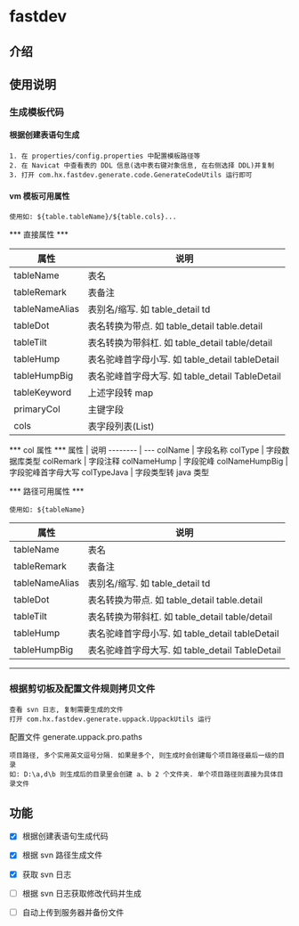 # fastdev

## 介绍


## 使用说明

### 生成模板代码

#### 根据创建表语句生成

```
1. 在 properties/config.properties 中配置模板路径等
2. 在 Navicat 中查看表的 DDL 信息(选中表右键对象信息, 在右侧选择 DDL)并复制
3. 打开 com.hx.fastdev.generate.code.GenerateCodeUtils 运行即可
```

#### vm 模板可用属性

```
使用如: ${table.tableName}/${table.cols}...
```
*** 直接属性 ***

属性 | 说明
-------- | ---
tableName | 表名
tableRemark|表备注
tableNameAlias | 表别名/缩写. 如 table_detail td
tableDot | 表名转换为带点. 如 table_detail table.detail
tableTilt | 表名转换为带斜杠. 如 table_detail table/detail
tableHump | 表名驼峰首字母小写. 如 table_detail tableDetail
tableHumpBig | 表名驼峰首字母大写. 如 table_detail TableDetail
tableKeyword | 上述字段转 map
primaryCol | 主键字段
cols | 表字段列表(List)

*** col 属性 ***
属性 | 说明
-------- | ---
colName | 字段名称
colType | 字段数据库类型
colRemark | 字段注释
colNameHump | 字段驼峰
colNameHumpBig | 字段驼峰首字母大写
colTypeJava | 字段类型转 java 类型

*** 路径可用属性 ***

```
使用如: ${tableName}
```

属性 | 说明
-------- | ---
tableName | 表名
tableRemark | 表备注
tableNameAlias | 表别名/缩写. 如 table_detail td
tableDot | 表名转换为带点. 如 table_detail table.detail
tableTilt | 表名转换为带斜杠. 如 table_detail table/detail
tableHump | 表名驼峰首字母小写. 如 table_detail tableDetail
tableHumpBig | 表名驼峰首字母大写. 如 table_detail TableDetail

***

### 根据剪切板及配置文件规则拷贝文件

```
查看 svn 日志, 复制需要生成的文件
打开 com.hx.fastdev.generate.uppack.UppackUtils 运行
```

配置文件 generate.uppack.pro.paths
```
项目路径, 多个实用英文逗号分隔. 如果是多个, 则生成时会创建每个项目路径最后一级的目录
如: D:\a,d\b 则生成后的目录里会创建 a、b 2 个文件夹. 单个项目路径则直接为具体目录文件
```

## 功能
- [x] 根据创建表语句生成代码
- [x] 根据 svn 路径生成文件
- [x] 获取 svn 日志
- [ ] 根据 svn 日志获取修改代码并生成
- [ ] 自动上传到服务器并备份文件


